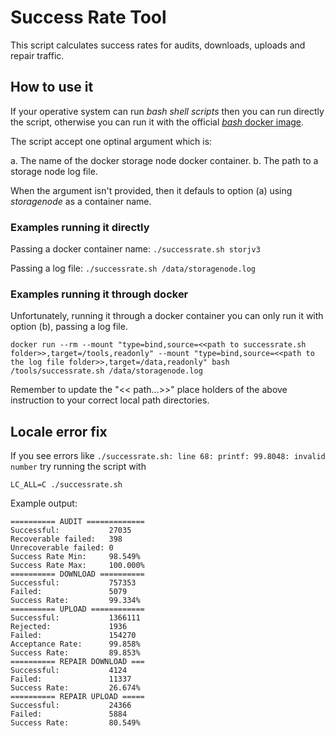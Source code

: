 # Success Rate Tool

This script calculates success rates for audits, downloads, uploads and repair traffic.

## How to use it

If your operative system can run _bash shell scripts_ then you can run directly the script, otherwise you can run it with the official [_bash_ docker image](https://hub.docker.com/_/bash).

The script accept one optinal argument which is:

a. The name of the docker storage node docker container.
b. The path to a storage node log file.

When the argument isn't provided, then it defauls to option (a) using _storagenode_ as a container name.

### Examples running it directly

Passing a docker container name: `./successrate.sh storjv3`

Passing a log file: `./successrate.sh /data/storagenode.log`


### Examples running it through docker

Unfortunately, running it through a docker container you can only run it with option (b), passing a log file.

```
docker run --rm --mount "type=bind,source=<<path to successrate.sh folder>>,target=/tools,readonly" --mount "type=bind,source=<<path to the log file folder>>,target=/data,readonly" bash /tools/successrate.sh /data/storagenode.log
```

Remember to update the "<< path...>>" place holders of the above instruction to your correct local path directories.


## Locale error fix
If you see errors like `./successrate.sh: line 68: printf: 99.8048: invalid number` try running the script with
```
LC_ALL=C ./successrate.sh
```

Example output:
```
========== AUDIT =============
Successful:           27035
Recoverable failed:   398
Unrecoverable failed: 0
Success Rate Min:     98.549%
Success Rate Max:     100.000%
========== DOWNLOAD ==========
Successful:           757353
Failed:               5079
Success Rate:         99.334%
========== UPLOAD ============
Successful:           1366111
Rejected:             1936
Failed:               154270
Acceptance Rate:      99.858%
Success Rate:         89.853%
========== REPAIR DOWNLOAD ===
Successful:           4124
Failed:               11337
Success Rate:         26.674%
========== REPAIR UPLOAD =====
Successful:           24366
Failed:               5884
Success Rate:         80.549%
```
